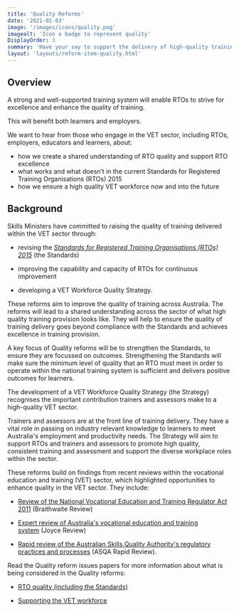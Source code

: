 ```yaml
---
title: 'Quality Reforms'
date: '2021-01-03'
image: '/images/icons/quality.png'
imagealt: 'Icon a badge to represent quality'
DisplayOrder: 3
summary: 'Have your say to support the delivery of high-quality training in the VET sector.'
layout: 'layouts/reform-item-quality.html'
---
```

## Overview
A strong and well-supported training system will enable RTOs to strive for excellence and enhance the quality of training. 

This will benefit both learners and employers.

We want to hear from those who engage in the VET sector, including RTOs, employers, educators and learners, about:
* how we create a shared understanding of RTO quality and support RTO excellence
* what works and what doesn’t in the current Standards for Registered Training Organisations (RTOs) 2015
* how we ensure a high quality VET workforce now and into the future

## Background

Skills Ministers have committed to raising the quality of training delivered within the VET sector through:

-   revising the *[Standards for Registered Training Organisations (RTOs) 2015](https://www.asqa.gov.au/about/asqa/key-legislation/standards-rtos)* (the Standards)

-   improving the capability and capacity of RTOs for continuous improvement

-   developing a VET Workforce Quality Strategy.

These reforms aim to improve the quality of training across Australia. The reforms will lead to a shared understanding across the sector of what high quality training provision looks like. They will help to ensure the quality of training delivery goes beyond compliance with the Standards and achieves excellence in training provision.

A key focus of Quality reforms will be to strengthen the Standards, to ensure they are focussed on outcomes. Strengthening the Standards will make sure the minimum level of quality that an RTO must meet in order to operate within the national training system is sufficient and delivers positive outcomes for learners.

The development of a VET Workforce Quality Strategy (the Strategy) recognises the important contribution trainers and assessors make to a high-quality VET sector.

Trainers and assessors are at the front line of training delivery. They have a vital role in passing on industry relevant knowledge to learners to meet Australia's employment and productivity needs. The Strategy will aim to support RTOs and trainers and assessors to promote high quality, consistent training and assessment and support the diverse workplace roles within the sector.

These reforms build on findings from recent reviews within the vocational education and training (VET) sector, which highlighted opportunities to enhance quality in the VET sector. They include:

-   [Review of the National Vocational Education and Training Regulator Act 2011](https://www.dese.gov.au/uncategorised/resources/all-eyes-quality-review-national-vocational-education-and-training-regulator-act-2011-report) (Braithwaite Review)

-   [Expert review of Australia's vocational education and training system](https://www.pmc.gov.au/resource-centre/domestic-policy/vet-review/strengthening-skills-expert-review-australias-vocational-education-and-training-system) (Joyce Review)

-   [Rapid review of the Australian Skills Quality Authority's regulatory practices and processes](https://www.dese.gov.au/resources/asqa-rapid-review-final-report) (ASQA Rapid Review).

Read the Quality reform issues papers for more information about what is being considered in the Quality reforms:

-   [RTO quality (including the Standards)](https://www.dese.gov.au/skills-reform-consultation/resources/rto-quality-issues-paper)

-   [Supporting the VET workforce](/papers/supporting-the-vet-workforce-issues-paper/)

